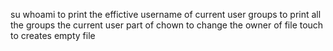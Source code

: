 su
whoami to print the effictive username of current user
groups to print all the groups the current user part of
chown to change the owner of file 
touch to creates empty file

